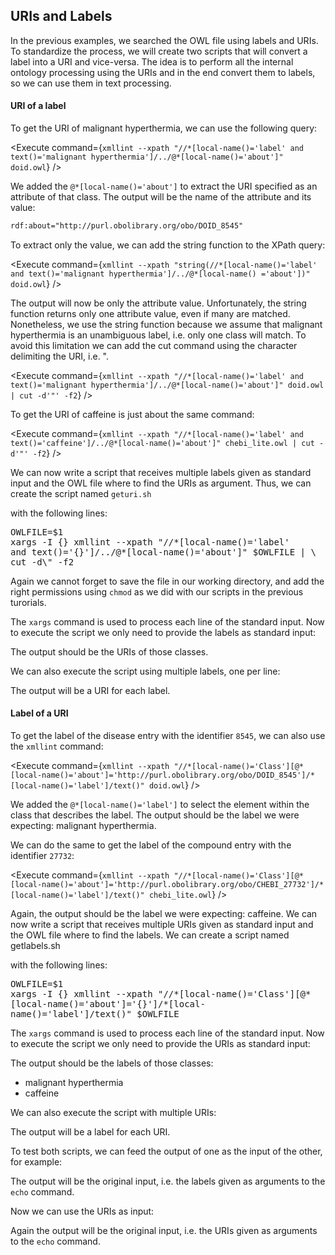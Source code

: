 <script>
import Execute from "$components/Execute.svelte";
</script>

## URIs and Labels

In the previous examples, we searched the OWL file using labels and URIs. To standardize the process, we will create two scripts that will convert a label into a URI and vice-versa. The idea is to perform all the internal ontology processing using the URIs and in the end convert them to labels, so we can use them in text processing.

#### URI of a label

To get the URI of malignant hyperthermia, we can use the following query:

<Execute command={`xmllint --xpath "//*[local-name()='label' and text()='malignant hyperthermia']/../@*[local-name()='about']" doid.owl`} />

We added the `@*[local-name()='about']` to extract the URI specified as an attribute of that class.
The output will be the name of the attribute and its value:

```xml
rdf:about="http://purl.obolibrary.org/obo/DOID_8545"
```

To extract only the value, we can add the string function to the XPath query:

<Execute command={`xmllint --xpath "string(//*[local-name()='label' and text()='malignant hyperthermia']/../@*[local-name() ='about'])" doid.owl`} />

The output will now be only the attribute value.
Unfortunately, the string function returns only one attribute value, even if many are matched. Nonetheless, we use the string function because we assume that malignant hyperthermia is an unambiguous label, i.e. only one
class will match. To avoid this limitation we can add the cut command using the character delimiting the URI, i.e. ".

<Execute command={`xmllint --xpath "//*[local-name()='label' and text()='malignant hyperthermia']/../@*[local-name()='about']" doid.owl | cut -d'"' -f2`} />

To get the URI of caffeine is just about the same command:

<Execute command={`xmllint --xpath "//*[local-name()='label' and text()='caffeine']/../@*[local-name()='about']" chebi_lite.owl | cut -d'"' -f2`} />

We can now write a script that receives multiple labels given as standard input and the OWL file where to find the URIs as argument. Thus, we can create the script named `geturi.sh`

<Execute command="nano geturi.sh" />

with the following lines:

<pre class="code border p-2" style="white-space: pre-wrap">
OWLFILE=$1
xargs -I &lcub;&rcub; xmllint --xpath "//*[local-name()='label'
and text()='&lcub;&rcub;']/../@*[local-name()='about']" $OWLFILE | \
cut -d\" -f2</pre>

Again we cannot forget to save the file in our working directory, and add the right permissions using `chmod` as we did with our scripts in the previous turorials.

<Execute command="chmod u+x geturi.sh" />

The `xargs` command is used to process each line of the standard input.
Now to execute the script we only need to provide the labels as standard input:

<Execute command="echo 'malignant hyperthermia' | ./geturi.sh doid.owl" />

<Execute command="echo 'caffeine' | ./geturi.sh chebi_lite.owl" />

The output should be the URIs of those classes.

We can also execute the script using multiple labels, one per line:

<Execute command="echo -e 'malignant hyperthermia\nmuscle tissue disease' | ./geturi.sh doid.owl" />

<Execute command="echo -e 'caffeine\npurine alkaloid\ntrimethylxanthine' | ./geturi.sh chebi_lite.owl" />

The output will be a URI for each label.

#### Label of a URI

To get the label of the disease entry with the identifier `8545`, we can also use the `xmllint` command:

<Execute command={`xmllint --xpath "//*[local-name()='Class'][@*[local-name()='about']='http://purl.obolibrary.org/obo/DOID_8545']/*[local-name()='label']/text()" doid.owl`} />

We added the `@*[local-name()='label']` to select the element within the class that describes the label.
The output should be the label we were expecting: malignant hyperthermia.

We can do the same to get the label of the compound entry with the identifier `27732`:

<Execute command={`xmllint --xpath "//*[local-name()='Class'][@*[local-name()='about']='http://purl.obolibrary.org/obo/CHEBI_27732']/*[local-name()='label']/text()" chebi_lite.owl`} />

Again, the output should be the label we were expecting:
caffeine. We can now write a script that receives multiple URIs given as standard input and the OWL file where to find the labels. We can create a script named getlabels.sh

<Execute command="nano getlabels.sh" />

with the following lines:

<pre class="code border p-2" style="white-space: pre-wrap">OWLFILE=$1
xargs -I &lcub;&rcub; xmllint --xpath "//*[local-name()='Class'][@*[local-name()='about']='&lcub;&rcub;']/*[local-name()='label']/text()" $OWLFILE</pre>

The `xargs` command is used to process each line of the standard input. Now to execute the script we only need to provide the URIs as standard input:

<Execute command="chmod u+x getlabels.sh" />

<Execute command="echo 'http://purl.obolibrary.org/obo/DOID_8545' | ./getlabels.sh doid.owl" />

<Execute command="echo 'http://purl.obolibrary.org/obo/CHEBI_27732' | ./getlabels.sh chebi_lite.owl" />

The output should be the labels of those classes:

- malignant hyperthermia
- caffeine

We can also execute the script with multiple URIs:

<Execute command="echo -e 'http://purl.obolibrary.org/obo/DOID_8545\nhttp://purl.obolibrary.org/obo/DOID_66' | ./getlabels.sh doid.owl" />

<Execute command="echo -e 'http://purl.obolibrary.org/obo/CHEBI_27732\nhttp://purl.obolibrary.org/obo/CHEBI_26385\nhttp://purl.obolibrary.org/obo/CHEBI_27134' | ./getlabels.sh chebi_lite.owl" />

The output will be a label for each URI.

To test both scripts, we can feed the output of one as the input of the other, for example:

<Execute command="echo -e 'malignant hyperthermia\nmuscle tissue disease' | ./geturi.sh doid.owl | ./getlabels.sh doid.owl" />

<Execute command="echo -e 'caffeine\npurine alkaloid\ntrimethylxanthine' | ./geturi.sh chebi_lite.owl | ./getlabels.sh chebi_lite.owl" />

The output will be the original input, i.e. the labels given as arguments to the `echo` command.

Now we can use the URIs as input:

<Execute command="echo -e 'http://purl.obolibrary.org/obo/DOID_8545\nhttp://purl.obolibrary.org/obo/DOID_66' | ./getlabels.sh doid.owl | ./geturi.sh doid.owl" />

<Execute command="echo -e 'http://purl.obolibrary.org/obo/CHEBI_27732\nhttp://purl.obolibrary.org/obo/CHEBI_26385\nhttp://purl.obolibrary.org/obo/CHEBI_27134' | ./getlabels.sh chebi_lite.owl | ./geturi.sh chebi_lite.owl" />

Again the output will be the original input, i.e. the URIs given as arguments to the `echo` command.
